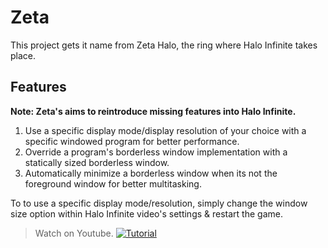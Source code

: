 # Zeta
This project gets it name from Zeta Halo, the ring where Halo Infinite takes place.

## Features
**Note: Zeta's aims to reintroduce missing features into Halo Infinite.**
1. Use a specific display mode/display resolution of your choice with a specific windowed program for better performance.
2. Override a program's borderless window implementation with a statically sized borderless window.
3. Automatically minimize a borderless window when its not the foreground window for better multitasking.

To to use a specific display mode/resolution, simply change the window size option within Halo Infinite video's settings & restart the game.         

> Watch on Youtube.
[![Tutorial](https://img.youtube.com/vi/t-Ouup-RdKA/maxresdefault.jpg)](https://youtu.be/t-Ouup-RdKA)